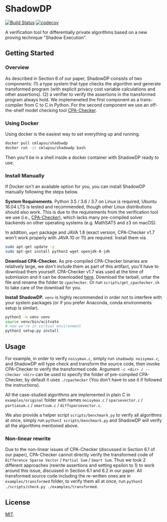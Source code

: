 # ShadowDP

[![Build Status](https://travis-ci.com/RyanWangGit/shadowdp.svg?token=6D8zTzZr7SPui6PzhT2a&branch=master)](https://travis-ci.com/RyanWangGit/shadowdp) [![codecov](https://codecov.io/gh/RyanWangGit/shadowdp/branch/master/graph/badge.svg?token=ZrKPNQCjub)](https://codecov.io/gh/RyanWangGit/shadowdp)

A verification tool for differentially private algorithms based on a new proving technique "Shadow Execution".

## Getting Started
### Overview
As described in Section 6 of our paper, ShadowDP consists of two components: (1) a type system that type checks the algorithm and generate transformed program (with explicit privacy cost variable calculations and other assertions). (2) a verifier to verify the assertions in the transformed program always hold. We implemeneted the first component as a trans-compiler from C to C in Python. For the second component we use an off-the-shelf model checking tool [CPA-Checker](https://cpachecker.sosy-lab.org/).

### Using Docker

Using docker is the easiest way to set everything up and running.

```bash
docker pull cmlapsu/shadowdp
docker run -it cmlapsu/shadowdp bash
```

Then you'll be in a shell inside a docker container with ShadowDP ready to use.

### Install Manually

If Docker isn't an available option for you, you can install ShadowDP manually following the steps below.

**System Requirements**.
Python 3.5 / 3.6 / 3.7 on Linux is required, Ubuntu 16.04 LTS is tested and recommended, though other Linux distributions should also work. This is due to the requirements from the verification tool we use (i.e., [CPA-Checker](https://cpachecker.sosy-lab.org/)), which lacks many pre-compiled solver backends on other operating systems (e.g. MathSAT5 and z3 on macOS). 

In addition, `wget` package and JAVA 1.8 (exact version, CPA-Checker v1.7 won't work properly with JAVA 10 or 11) are required. Install them via
```bash
sudo apt-get update -y
sudo apt-get install python3 wget openjdk-8-jdk
```

**Download CPA-Checker.** 
As pre-compiled CPA-Checker binaries are relatively large, we don't include them as part of this artifact, you'll have to download them yourself. CPA-Checker v1.7 was used at the time of submission and it can be downloaded [here](https://cpachecker.sosy-lab.org/download-oldversions.php). Download the tarball, untar the file and rename the folder to `cpachecker`. Or run `scripts/get_cpachecker.sh` to take care of the download for you.

**Install ShadowDP.**
`venv` is highly recommended in order not to interfere with your system packages (or if you prefer Anaconda, conda environments setup is similar).

```bash
python3 -m venv venv
source venv/bin/acitvate
# now we're in virtual environment
python3 setup.py install
```

## Usage

For example, in order to verify `noisymax.c`, simply run `shadowdp noisymax.c`, and ShadowDP will type check and transform the source code, then invoke CPA-Checker to verify the transformed code. Argument `-c <dir> / --checker <dir>` can be used to specify the folder of pre-compiled CPA-Checker, by default it uses `./cpachecker` (You don't have to use it if followed the instructions).

All the case-studied algorithms are implemented in plain C in `examples/original` folder with names `noisymax.c` / `sparsevector.c` / `partiasum.c` / `smartsum.c` / `diffsparsevector.c`.

We also provide a helper script `scripts/benchmark.py` to verify all algorithms at once, simply run `python3 scripts/benchmark.py` and ShadowDP will verify all the algorithms mentioned above.

### Non-linear rewrite
Due to the non-linear issues of CPA-Checker (discussed in Section 6.1 of our paper), CPA-Checker cannot directly verify the transformed code of `Difference Sparse Vector` / `Partial Sum` / `Smart Sum`. Thus we took 2 different approaches (rewrite assertions and setting epsilon to 1) to work around this issue, discussed in Section 6.1 and 6.2 in our paper. All transformed source code including the re-written ones are in `examples/transformed` folder, to verify them all at once, run `python3 ./scripts/check.py ./examples/transformed`.


## License
[MIT](https://github.com/RyanWangGit/shadowdp/blob/master/LICENSE).
